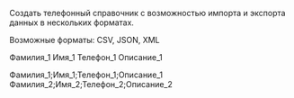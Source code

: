Создать телефонный справочник с возможностью импорта  и экспорта данных в нескольких форматах.

Возможные форматы: CSV, JSON, XML

Фамилия_1
Имя_1
Телефон_1
Описание_1

Фамилия_1;Имя_1;Телефон_1;Описание_1
Фамилия_2;Имя_2;Телефон_2;Описание_2